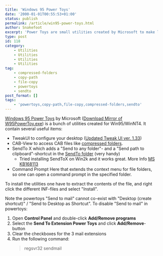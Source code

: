 ```yaml
---
title: 'Windows 95 Power Toys'
date: '2000-01-01T00:55:53+01:00'
status: publish
permalink: /article/win95-power-toys.html
author: Snakefoot
excerpt: 'Power Toys are small utilities created by Microsoft to make life easier.'
type: post
id: 118
category:
    - Utilities
    - Utilities
    - Utilities
    - Utilities
tag:
    - compressed-folders
    - copy-path
    - file-copy
    - powertoys
    - sendto
post_format: []
tags:
    - 'powertoys,copy-path,file-copy,compressed-folders,sendto'
---
```

[Windows 95 Power Toys](http://www.microsoft.com/windows95/downloads/contents/wutoys/w95pwrtoysset/default.asp) by Microsoft ([Download Mirror of W95PowerToy.exe](http://download.microsoft.com/download/5/2/e/52e8fd68-e528-4995-abe2-5644583536e1/w95powertoy.exe)) is a bunch of utilities created for Win95/WinNT4. It contain several useful items:
- TweakUI to configure your desktop ([Updated Tweak UI ver. 1.33](/article/windows-tweakui.html))
- CAB-View to access CAB files like [compressed folders](/article/windows-compressed-folders.html).
- SendTo X which adds a "Send to any folder"- and a "Send path to clipboard"-shortcut in the [SendTo folder](/article/sendto-shortcut.html) (very handy) 
  - Tried installing SendToX on Win2k and it works great. More Info [MS KB168113](http://support.microsoft.com/kb/168113 "Using Windows 95 PowerToys with Windows NT 4.0 [Q168113]")
- Command Prompt Here that extends the context menu for file folders, so one can open a command prompt in the specified folder.
 
 To install the utilities one have to extract the contents of the file, and right click the different INF-files and select "Install".  
  
 Note the powertoys "Send to mail" cannot co-exist with "Desktop (create shortcut)" / "Send to Desktop as Shortcut". To disable "Send to mail" in powertoys:
1. Open **Control Panel** and double-click **Add/Remove programs**
2. Select the **Send To Extension Power Toys** and click **Add/Remove**-button
3. Clear the checkboxes for the 3 mail extensions
4. Run the following command:
   > regsvr32 sendmail